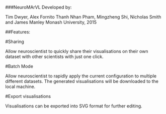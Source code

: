 ###NeuroMArVL
Developed by:

Tim Dwyer, Alex Fornito
Thanh Nhan Pham, Mingzheng Shi, Nicholas Smith and James Manley
Monash University, 2015

##Features:

#Sharing

Allow neuroscientist to quickly share their visualisations on their own dataset with other scientists with just one click.

#Batch Mode

Allow neuroscientist to rapidly apply the current configuration to multiple different datasets. The generated visualisations will be downloaded to the local machine.

#Export visualisations

Visualisations can be exported into SVG format for further editing.